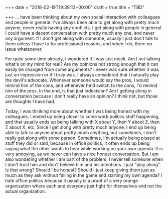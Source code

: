 +++
date = "2018-02-19T19:39:13+00:00"
draft = true
title = "TBD"

+++
... have been thinking about my own social interaction with colleagues and people in general. I've always been able to get along with pretty much anyone, never really having any conflicts. I get along with people in general. I could have a decent conversation with pretty much any one, and never any argument. If I don't get along with someone, usually I just don't talk to them unless I have to for professional reasons, and when I do, there no issue whatsoever.

For quite some time already, I wondered if I was just meek. Am I not talking what's on my mind for real? Are my opinions not strong enough that it can easily be changed from some arguments? I never was sure whether it was just an impression or if I truly was. I always considered that I naturally play the devil's advocate. Whenever someone would say the pros, I would remind him of the cons, and whenever he'd switch to the cons, I'd remind him of the pros. In the end, is that just indecision? Am I getting along in conversation because I don't really have an opinion? I think not, but those are thoughts I have had.

Today, I was thinking more about whether I was being honest with my colleagues. I ended up being closer to some work politics stuff happening, and that usually ends up being talking with X about Y, then Y about Z, then Z about X, etc. Since I get along with pretty much anyone, I end up being able to talk to anyone about pretty much anything, but sometimes, I don't really get along with some person. Sometimes, I'm actually being pissed at stuff they did or said, because in office politics, it often ends up being saying what the other wants to hear while working on your own agenda. It is very annoying, as we never can have a nice honest conversation. But I am also wondering whether I am part of the problem. I never tell someone when I don't trust him and don't believe him and his intentions. I just "play along". Is that wrong? Should I be honest? Should I just keep giving them just as much as they ask without falling in the game and starting my own agenda? I hate office politics because it usually is a proof of a very orange organization where each and everyone just fight for themselves and not the actual organization.